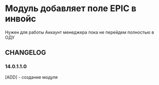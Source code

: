 # Модуль добавляет поле EPIC в инвойс

Нужен для работы Аккаунт менеджера пока не перейдем полностью в ОДУ

## CHANGELOG
### 14.0.1.1.0
[ADD] - создание модуля